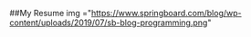 ##My Resume
img ="https://www.springboard.com/blog/wp-content/uploads/2019/07/sb-blog-programming.png"
 

